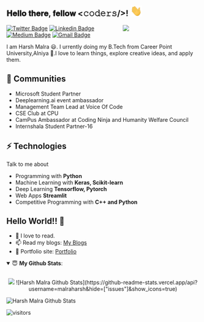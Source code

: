 <h2> 𝐇𝐞𝐥𝐥𝐨 𝐭𝐡𝐞𝐫𝐞, 𝐟𝐞𝐥𝐥𝐨𝐰 <𝚌𝚘𝚍𝚎𝚛𝚜/>! <img src="https://raw.githubusercontent.com/ABSphreak/ABSphreak/master/gifs/Hi.gif" width="30px"></h2>

<img align='right' src='https://user-images.githubusercontent.com/5713670/87202985-820dcb80-c2b6-11ea-9f56-7ec461c497c3.gif' width='200"'>

[![Twitter Badge](https://img.shields.io/badge/-@Twitter-1ca0f1?style=flat-square&labelColor=1ca0f1&logo=twitter&logoColor=white&link=https://twitter.com/harshm15)](https://twitter.com/harshm15) [![Linkedin Badge](https://img.shields.io/badge/-@Linkedin-blue?style=flat-square&logo=Linkedin&logoColor=white&link=https://www.linkedin.com/in/harsh-m-64b2a592/)](https://www.linkedin.com/in/harsh-m-64b2a592/) [![Medium Badge](https://img.shields.io/badge/-@Blogs-03a57a?style=flat-square&labelColor=000000&logo=Medium&link=https://medium.com/@mediumblogs/)](https://medium.com/@harshmalra)
[![Gmail Badge](https://img.shields.io/badge/-@MailMe-c14438?style=flat-square&logo=Gmail&logoColor=white&link=mailto:malraharshiota@gmail.com)](mailto:malraharshiota@gmail.com)

I am Harsh Malra 😃. I urrently doing my B.Tech from Career Point University,Alniya 🏫.I love to learn things, explore creative ideas, and apply them.

## 👯 Communities
* Microsoft Student Partner
* Deeplearning.ai event ambassador
* Management Team Lead at Voice Of Code
* CSE Club at CPU
* CamPus Ambassador at Coding Ninja and Humanity Welfare Council
* Internshala Student Partner-16
## ⚡ Technologies
Talk to me about
- Programming with **Python**
- Machine Learning with **Keras, Scikit-learn**
- Deep Learning **Tensorflow, Pytorch**
- Web Apps **Streamlit**
- Competitive Programming with **C++ and Python**
## Hello World!! 🤔
- 💬 I love to read.
- 📫 Read my blogs: [My Blogs](https://medium.com/@harshmalra)
- 🎯 Portfolio site: [Portfolio]()

<details open>
 <summary> 😇 <b>My Github Stats</b>: </summary>

<br>

<p align = "center">
  <img src = "https://github-readme-stats.vercel.app/api?username=pr2tik1&show_icons=true&theme=tokyonight&line_height=27">
  ![Harsh Malra Github Stats](https://github-readme-stats.vercel.app/api?username=malraharsh&hide=["issues"]&show_icons=true)
</p>

</details>



![Harsh Malra Github Stats](https://github-readme-stats.vercel.app/api?username=malraharsh&hide=["issues"]&show_icons=true)

![visitors](https://visitor-badge.glitch.me/badge?page_id=malraharsh)
